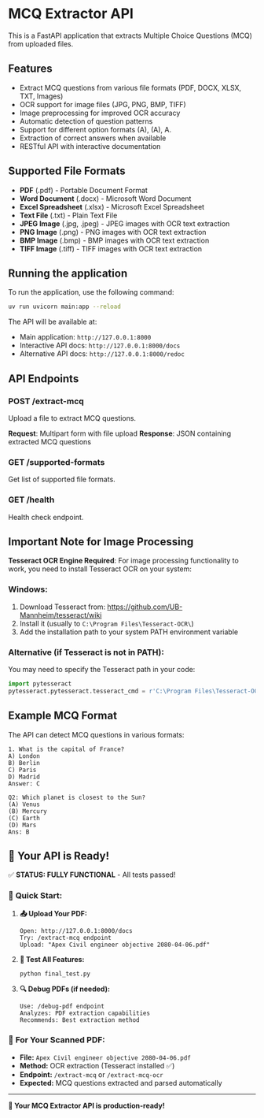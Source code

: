 # MCQ Extractor API

This is a FastAPI application that extracts Multiple Choice Questions (MCQ) from uploaded files.

## Features

- Extract MCQ questions from various file formats (PDF, DOCX, XLSX, TXT, Images)
- OCR support for image files (JPG, PNG, BMP, TIFF)
- Image preprocessing for improved OCR accuracy
- Automatic detection of question patterns
- Support for different option formats (A), (A), A.
- Extraction of correct answers when available
- RESTful API with interactive documentation

## Supported File Formats

- **PDF** (.pdf) - Portable Document Format
- **Word Document** (.docx) - Microsoft Word Document
- **Excel Spreadsheet** (.xlsx) - Microsoft Excel Spreadsheet
- **Text File** (.txt) - Plain Text File
- **JPEG Image** (.jpg, .jpeg) - JPEG images with OCR text extraction
- **PNG Image** (.png) - PNG images with OCR text extraction
- **BMP Image** (.bmp) - BMP images with OCR text extraction
- **TIFF Image** (.tiff) - TIFF images with OCR text extraction

## Running the application

To run the application, use the following command:

```bash
uv run uvicorn main:app --reload
```

The API will be available at:

- Main application: `http://127.0.0.1:8000`
- Interactive API docs: `http://127.0.0.1:8000/docs`
- Alternative API docs: `http://127.0.0.1:8000/redoc`

## API Endpoints

### POST /extract-mcq

Upload a file to extract MCQ questions.

**Request**: Multipart form with file upload
**Response**: JSON containing extracted MCQ questions

### GET /supported-formats

Get list of supported file formats.

### GET /health

Health check endpoint.

## Important Note for Image Processing

**Tesseract OCR Engine Required**: For image processing functionality to work, you need to install Tesseract OCR on your system:

### Windows:

1. Download Tesseract from: https://github.com/UB-Mannheim/tesseract/wiki
2. Install it (usually to `C:\Program Files\Tesseract-OCR\`)
3. Add the installation path to your system PATH environment variable

### Alternative (if Tesseract is not in PATH):

You may need to specify the Tesseract path in your code:

```python
import pytesseract
pytesseract.pytesseract.tesseract_cmd = r'C:\Program Files\Tesseract-OCR\tesseract.exe'
```

## Example MCQ Format

The API can detect MCQ questions in various formats:

```
1. What is the capital of France?
A) London
B) Berlin
C) Paris
D) Madrid
Answer: C

Q2: Which planet is closest to the Sun?
(A) Venus
(B) Mercury
(C) Earth
(D) Mars
Ans: B
```

## 🎉 Your API is Ready!

✅ **STATUS: FULLY FUNCTIONAL** - All tests passed!

### 🚀 **Quick Start:**

1. **📤 Upload Your PDF:**

   ```
   Open: http://127.0.0.1:8000/docs
   Try: /extract-mcq endpoint
   Upload: "Apex Civil engineer objective 2080-04-06.pdf"
   ```

2. **🧪 Test All Features:**

   ```bash
   python final_test.py
   ```

3. **🔍 Debug PDFs (if needed):**
   ```
   Use: /debug-pdf endpoint
   Analyzes: PDF extraction capabilities
   Recommends: Best extraction method
   ```

### 🎯 **For Your Scanned PDF:**

- **File:** `Apex Civil engineer objective 2080-04-06.pdf`
- **Method:** OCR extraction (Tesseract installed ✅)
- **Endpoint:** `/extract-mcq` or `/extract-mcq-ocr`
- **Expected:** MCQ questions extracted and parsed automatically

---

**🚀 Your MCQ Extractor API is production-ready!**
